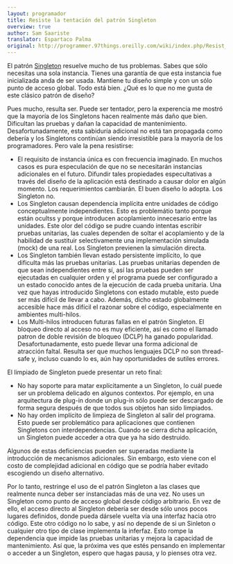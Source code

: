 ```yaml
---
layout: programador
title: Resiste la tentación del patrón Singleton
overview: true
author: Sam Saariste
translator: Espartaco Palma
original: http://programmer.97things.oreilly.com/wiki/index.php/Resist_the_Temptation_of_the_Singleton_Pattern
---
```


El patrón [Singleton][1] resuelve mucho de tus problemas. Sabes que sólo necesitas una sola instancia. Tienes una garantía de que esta instancia fue inicializada anda de ser usada. Mantiene tu diseño simple y con un sólo punto de acceso global. Todo está bien. ¿Qué es lo que no me gusta de este clásico patrón de diseño?

Pues mucho, resulta ser. Puede ser tentador, pero la experencia me
mostró que la mayoría de los Singletons hacen realmente más daño que
bien. Dificultan las pruebas y dañan la capacidad de mantenimiento.
Desafortunadamente, esta sabiduría adicional no está tan propagada como
debería y los Singletons continúan siendo irresistible para la mayoría
de los programadores. Pero vale la pena resistirse:

* El requisito de instancia única es con frecuencia imaginado. En muchos
casos es pura especulación de que no se necesitarán instancias
adicionales en el futuro. Difundir tales propiedades especultativas a
través del diseño de la aplicación está destinado a causar dolor en algún
momento. Los requerimientos cambiarán. El buen diseño lo adopta. Los
Singleton no.
* Los Singleton causan dependencia implícita entre unidades de código
conceptualmente independientes. Esto es problemátio tanto porque están
ocultss y porque introducen acoplamiento innecesario entre las unidades.
Este olor del código se pudre cuando intentas escribir pruebas unitarias,
las cuales dependen de soltar el acoplamiento y de la habilidad de
sustituir selectivamente una implementación simulada (mock) de una real.
Los Singleton previenen la simulación directa.
* Los Singleton también llevan estado persistente implícito, lo que
dificulta más las pruebas unitarias. Las pruebas unitarias dependen de
que sean independientes entre sí, así las pruebas pueden ser ejecutadas
en cualquier orden y el programa puede ser configurado a un estado
conocido antes de la ejecución de cada prueba unitaria. Una vez que hayas
introducido Singletons con estado mutable, esto puede ser más difícil de
llevar a cabo. Además, dicho estado globalmente accesible hace más
difícil el razonar sobre el código, especialmente en ambientes
multi-hilos.
* Los Multi-hilos introducen futuras fallas en el patrón Singleton. El
bloqueo directo al acceso no es muy eficiente, así es como el llamado
patron de doble revisión de bloqueo (DCLP) ha ganado popularidad.
Desafortunadamente, esto puede llevar una forma adicional de atracción
faltal. Resulta ser que muchos lenguajes DCLP no son thread-safe y,
incluso cuando lo es, aún hay oportunidades de sutiles errores.

El limpiado de Singleton puede presentar un reto final:

* No hay soporte para matar explícitamente a un Singleton, lo cuál puede
ser un problema delicado en algunos contextos. Por ejemplo, en una
arquitectura de plug-in donde un plug-in sólo puede ser descargado de
forma segura después de que todos sus objetos han sido limpiados.
* No hay orden implícito de limpieza de Singleton al salir del programa.
Esto puede ser problemático para aplicaciones que contienen Singletons
con interdependencias. Cuando se cierra dicha aplicación, un Singleton
puede acceder a otra que ya ha sido destruido.

Algunos de estas deficiencias pueden ser superadas mediante la
introducción de mecanismos adicionales. Sin embargo, esto viene con el
costo de complejidad adicional en código que se podría haber evitado
escogiendo un diseño alternativo.

Por lo tanto, restringe el uso de el patrón Singleton a las clases que
realmente nunca deber ser instanciadas más de una vez. No uses un
Singleton como punto de acceso global desde código arbitrario. En vez de
ello, el acceso directo al Singleton debería ser desde sólo unos pocos
lugares definidos, donde pueda dársele vuelta vía una interfaz hacia
otro código. Este otro código no lo sabe, y así no depende de si un
Sinleton o cualquier otro tipo de clase implementa la inferfaz. Esto
rompe la dependencia que impide las pruebas unitarias y mejora la
capacidad de mantenimiento. Así que, la próxima ves que estés pensando
en implementar o acceder a un Singleton, espero que hagas pausa, y lo
pienses otra vez.


[1]: https://es.wikipedia.org/wiki/Singleton